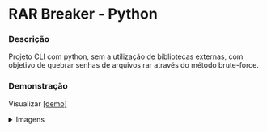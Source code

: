 
# RAR Breaker - Python

### Descrição

Projeto CLI com python, sem a utilização de bibliotecas externas, com objetivo de quebrar senhas de arquivos rar através do método brute-force.

### Demonstração

Visualizar [[demo]]()

<details>
<summary>Imagens</summary>

![demo](./github/demo_1.png)

</details>


